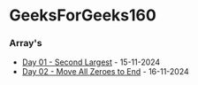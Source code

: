 # GeeksForGeeks160

### Array's

- [Day 01 - Second Largest](Day01/) - 15-11-2024
- [Day 02 - Move All Zeroes to End](Day02/) - 16-11-2024
